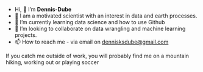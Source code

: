 -  Hi, 👋 I’m <b>Dennis-Dube</b>
- 👀 I am a motivated scientist with an interest in data and earth processes.
- 🌱 I’m currently learning data science and how to use Github
- 💞️ I’m looking to collaborate on data wrangling and machine learning projects.
- 📫 How to reach me - via email on dennisksdube@gmail.com

If you catch me outside of work, you will probably find me on a mountain hiking, working out or playing soccer
<!---
Dennis-Dube/Dennis-Dube is a ✨ special ✨ repository because its `README.md` (this file) appears on your GitHub profile.
You can click the Preview link to take a look at your changes.
--->
